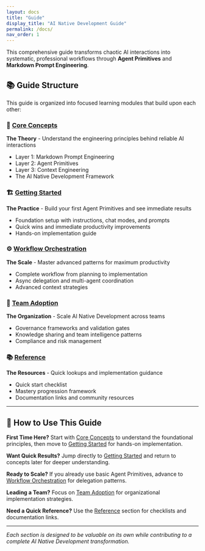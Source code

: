 ```yaml
---
layout: docs
title: "Guide"
display_title: "AI Native Development Guide"
permalink: /docs/
nav_order: 1
---
```


This comprehensive guide transforms chaotic AI interactions into systematic, professional workflows through **Agent Primitives** and **Markdown Prompt Engineering**.

## 📚 Guide Structure

This guide is organized into focused learning modules that build upon each other:

### 🧠 [Core Concepts](concepts/)
**The Theory** - Understand the engineering principles behind reliable AI interactions
- Layer 1: Markdown Prompt Engineering
- Layer 2: Agent Primitives  
- Layer 3: Context Engineering
- The AI Native Development Framework

### 🏗️ [Getting Started](getting-started/)
**The Practice** - Build your first Agent Primitives and see immediate results
- Foundation setup with instructions, chat modes, and prompts
- Quick wins and immediate productivity improvements
- Hands-on implementation guide

### ⚙️ [Workflow Orchestration](workflows/)
**The Scale** - Master advanced patterns for maximum productivity
- Complete workflow from planning to implementation
- Async delegation and multi-agent coordination
- Advanced context strategies

### 👥 [Team Adoption](team-adoption/)
**The Organization** - Scale AI Native Development across teams
- Governance frameworks and validation gates
- Knowledge sharing and team intelligence patterns
- Compliance and risk management

### 📚 [Reference](reference/)
**The Resources** - Quick lookups and implementation guidance
- Quick start checklist
- Mastery progression framework
- Documentation links and community resources

---

## 🎯 How to Use This Guide

**First Time Here?** Start with [Core Concepts](concepts/) to understand the foundational principles, then move to [Getting Started](getting-started/) for hands-on implementation.

**Want Quick Results?** Jump directly to [Getting Started](getting-started/) and return to concepts later for deeper understanding.

**Ready to Scale?** If you already use basic Agent Primitives, advance to [Workflow Orchestration](workflows/) for delegation patterns.

**Leading a Team?** Focus on [Team Adoption](team-adoption/) for organizational implementation strategies.

**Need a Quick Reference?** Use the [Reference](reference/) section for checklists and documentation links.

---

*Each section is designed to be valuable on its own while contributing to a complete AI Native Development transformation.*
